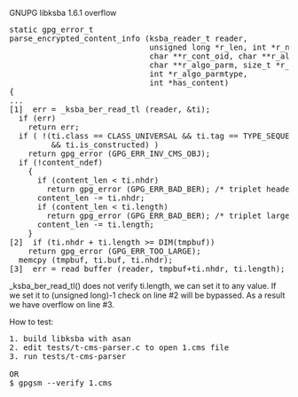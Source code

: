 GNUPG libksba 1.6.1 overflow

<pre>
static gpg_error_t
parse_encrypted_content_info (ksba_reader_t reader,
                              unsigned long *r_len, int *r_ndef,
                              char **r_cont_oid, char **r_algo_oid,
                              char **r_algo_parm, size_t *r_algo_parmlen,
                              int *r_algo_parmtype,
                              int *has_content)
{
...
[1]  err = _ksba_ber_read_tl (reader, &ti);
  if (err)
    return err;
  if ( !(ti.class == CLASS_UNIVERSAL && ti.tag == TYPE_SEQUENCE
         && ti.is_constructed) )
    return gpg_error (GPG_ERR_INV_CMS_OBJ);
  if (!content_ndef)
    {
      if (content_len < ti.nhdr)
        return gpg_error (GPG_ERR_BAD_BER); /* triplet header larger that sequence */
      content_len -= ti.nhdr;
      if (content_len < ti.length)
        return gpg_error (GPG_ERR_BAD_BER); /* triplet larger that sequence */
      content_len -= ti.length;
    }
[2]  if (ti.nhdr + ti.length >= DIM(tmpbuf))
    return gpg_error (GPG_ERR_TOO_LARGE);
  memcpy (tmpbuf, ti.buf, ti.nhdr);
[3]  err = read_buffer (reader, tmpbuf+ti.nhdr, ti.length);
</pre>

_ksba_ber_read_tl() does not verify ti.length, we  can set it to any value.
If we set it to (unsigned long)-1 check on line #2 will be bypassed.
As a result we have overflow on line #3.

How to test:
<pre>
1. build libksba with asan
2. edit tests/t-cms-parser.c to open 1.cms file
3. run tests/t-cms-parser

OR
$ gpgsm --verify 1.cms
</pre>
